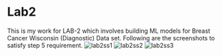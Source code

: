 # Lab2
This is my work for LAB-2 which involves building ML models for Breast Cancer Wisconsin (Diagnostic) Data set.
Following are the screenshots to satisfy step 5 requirement.
![lab2ss1](https://user-images.githubusercontent.com/93827351/154784199-5ba2e754-4070-47f8-a47d-45710462e78d.jpg)
![lab2ss2](https://user-images.githubusercontent.com/93827351/154784202-ad236667-6c76-400c-bd07-c6f5a5cbc40d.jpg)
![lab2ss3](https://user-images.githubusercontent.com/93827351/154784207-69d483c7-a288-4847-b358-713e43321bb1.jpg)
